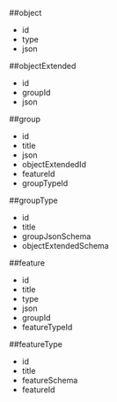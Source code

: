 ##object
- id
- type
- json


##objectExtended
- id
- groupId
- json


##group
- id
- title
- json
- objectExtendedId
- featureId
- groupTypeId

##groupType
- id
- title
- groupJsonSchema
- objectExtendedSchema


##feature
- id
- title
- type
- json
- groupId
- featureTypeId

##featureType
- id
- title
- featureSchema
- featureId
